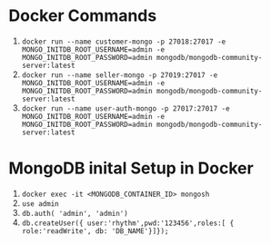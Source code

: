 # Docker Commands
1. `docker run --name customer-mongo -p 27018:27017 -e MONGO_INITDB_ROOT_USERNAME=admin -e MONGO_INITDB_ROOT_PASSWORD=admin mongodb/mongodb-community-server:latest`
2. `docker run --name seller-mongo -p 27019:27017 -e MONGO_INITDB_ROOT_USERNAME=admin -e MONGO_INITDB_ROOT_PASSWORD=admin mongodb/mongodb-community-server:latest`
3. `docker run --name user-auth-mongo -p 27017:27017 -e MONGO_INITDB_ROOT_USERNAME=admin -e MONGO_INITDB_ROOT_PASSWORD=admin mongodb/mongodb-community-server:latest`

# MongoDB inital Setup in Docker
1. `docker exec -it <MONGODB_CONTAINER_ID> mongosh`
2. `use admin`
3. `db.auth( 'admin', 'admin')`
4. `db.createUser({ user:'rhythm',pwd:'123456',roles:[ { role:'readWrite', db: 'DB_NAME'}]});`